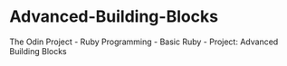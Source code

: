 # Advanced-Building-Blocks
The Odin Project - Ruby Programming - Basic Ruby - Project: Advanced Building Blocks
